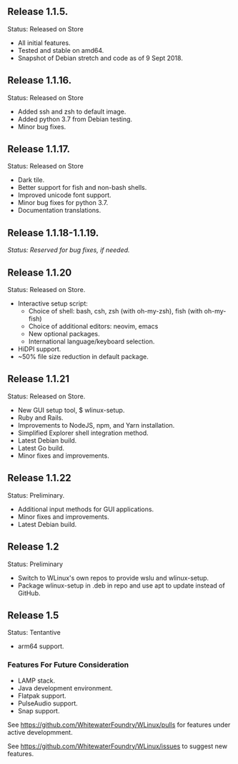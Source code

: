 ## Release 1.1.5.

Status: Released on Store

- All initial features.
- Tested and stable on amd64.
- Snapshot of Debian stretch and code as of 9 Sept 2018.

## Release 1.1.16.

Status: Released on Store

- Added ssh and zsh to default image.
- Added python 3.7 from Debian testing.
- Minor bug fixes.

## Release 1.1.17.

Status: Released on Store

- Dark tile.
- Better support for fish and non-bash shells.
- Improved unicode font support.
- Minor bug fixes for python 3.7.
- Documentation translations.

## Release 1.1.18-1.1.19.

*Status: Reserved for bug fixes, if needed.*

## Release 1.1.20

Status: Released on Store.

- Interactive setup script:
  - Choice of shell: bash, csh, zsh (with oh-my-zsh), fish (with oh-my-fish)
  - Choice of additional editors: neovim, emacs
  - New optional packages.
  - International language/keyboard selection.
- HiDPI support.
- ~50% file size reduction in default package.

## Release 1.1.21

Status: Released on Store.

- New GUI setup tool, $ wlinux-setup.
- Ruby and Rails.
- Improvements to NodeJS, npm, and Yarn installation.
- Simplified Explorer shell integration method.
- Latest Debian build.
- Latest Go build.
- Minor fixes and improvements.

## Release 1.1.22

Status: Preliminary.

- Additional input methods for GUI applications.
- Minor fixes and improvements.
- Latest Debian build.

## Release 1.2

Status: Preliminary

- Switch to WLinux's own repos to provide wslu and wlinux-setup.
- Package wlinux-setup in .deb in repo and use apt to update instead of GitHub.

## Release 1.5

Status: Tentantive

- arm64 support.

### Features For Future Consideration

- LAMP stack.
- Java development environment.
- Flatpak support.
- PulseAudio support.
- Snap support.

See https://github.com/WhitewaterFoundry/WLinux/pulls for features under active developmment.

See https://github.com/WhitewaterFoundry/WLinux/issues to suggest new features.
